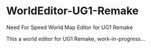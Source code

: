 # WorldEditor-UG1-Remake
Need For Speed World Map Editor for UG1 Remake

This a world editor for UG1 Remake,
work-in-progress...
